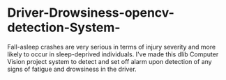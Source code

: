 # Driver-Drowsiness-opencv-detection-System-
Fall-asleep crashes are very serious in terms of injury severity and more likely to occur in sleep-deprived individuals. I've made this dlib Computer Vision project system to detect and set off alarm upon detection of any signs of fatigue and drowsiness in the driver.
